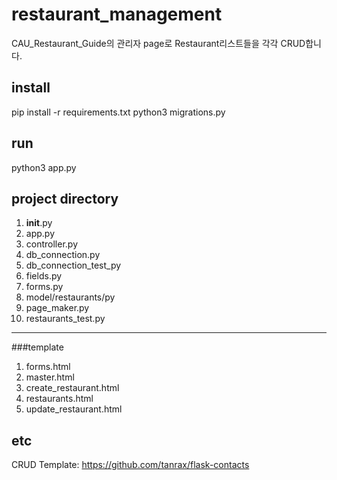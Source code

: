 # restaurant_management
CAU_Restaurant_Guide의 관리자 page로 Restaurant리스트들을 각각 CRUD합니다.
## install
pip install -r requirements.txt
python3 migrations.py
## run
python3 app.py
## project directory
1. __init__.py
2. app.py
3. controller.py
4. db_connection.py
5. db_connection_test_py
6. fields.py
7. forms.py
8. model/restaurants/py
9. page_maker.py
10. restaurants_test.py
* * *
###template 
1. forms.html
2. master.html
3. create_restaurant.html
4. restaurants.html
5. update_restaurant.html
## etc
CRUD Template: https://github.com/tanrax/flask-contacts
